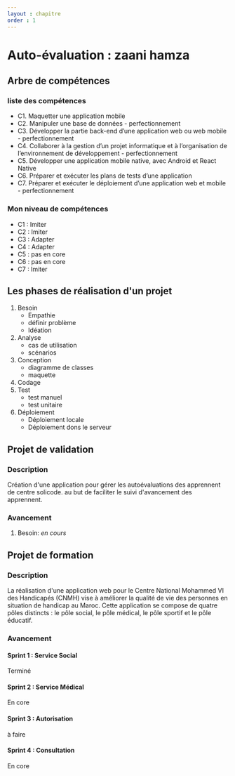 ```yaml
---
layout : chapitre
order : 1
---
```

# Auto-évaluation : zaani hamza

## Arbre de compétences
### liste des compétences

- C1. Maquetter une application mobile
- C2. Manipuler une base de données - perfectionnement
- C3. Développer la partie back-end d’une application web ou web mobile - perfectionnement
- C4. Collaborer à la gestion d’un projet informatique et à l’organisation de l’environnement de développement - perfectionnement
- C5. Développer une application mobile native, avec Android et React Native
- C6. Préparer et exécuter les plans de tests d’une application
- C7. Préparer et exécuter le déploiement d’une application web et mobile - perfectionnement		

### Mon niveau de compétences

- C1 : Imiter
- C2 : Imiter
- C3 : Adapter
- C4 : Adapter
- C5 : pas en core 
- C6 : pas en core 
- C7 : Imiter
  
## Les phases de réalisation d'un projet 



1. Besoin
     - Empathie     
     - définir problème
     - Idéation
2. Analyse
    - cas de utilisation
    - scénarios
3. Conception
    - diagramme de classes
    - maquette 
4. Codage
5. Test
    - test manuel  
    - test unitaire
6. Déploiement 
    -  Déploiement locale 
    - Déploiement dons le serveur 

## Projet de validation
### Description

Création d'une application pour gérer les autoévaluations des apprennent de centre solicode. 
au but de  faciliter le suivi d'avancement des apprennent.

### Avancement

1. Besoin: *en cours*


## Projet de formation
### Description
La réalisation d'une application web pour le Centre National Mohammed VI des Handicapés (CNMH) vise à améliorer la qualité de vie des personnes en situation de handicap au Maroc. Cette application se compose de quatre pôles distincts : le pôle social, le pôle médical, le pôle sportif et le pôle éducatif.


### Avancement
#### Sprint 1 : Service Social 
 
Terminé
#### Sprint 2 : Service Médical
 
 En core
#### Sprint 3 : Autorisation
 
à faire
#### Sprint 4 : Consultation
 En core

